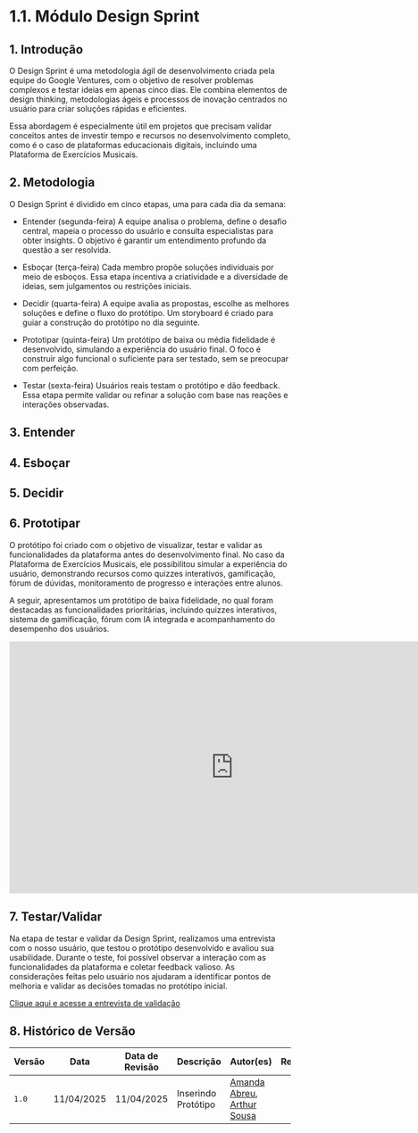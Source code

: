 # 1.1. Módulo Design Sprint

## 1. Introdução

O Design Sprint é uma metodologia ágil de desenvolvimento criada pela equipe do Google Ventures, com o objetivo de resolver problemas complexos e testar ideias em apenas cinco dias. Ele combina elementos de design thinking, metodologias ágeis e processos de inovação centrados no usuário para criar soluções rápidas e eficientes.

Essa abordagem é especialmente útil em projetos que precisam validar conceitos antes de investir tempo e recursos no desenvolvimento completo, como é o caso de plataformas educacionais digitais, incluindo uma Plataforma de Exercícios Musicais.

## 2. Metodologia 

O Design Sprint é dividido em cinco etapas, uma para cada dia da semana:

- Entender (segunda-feira)
A equipe analisa o problema, define o desafio central, mapeia o processo do usuário e consulta especialistas para obter insights. O objetivo é garantir um entendimento profundo da questão a ser resolvida.

- Esboçar (terça-feira)
Cada membro propõe soluções individuais por meio de esboços. Essa etapa incentiva a criatividade e a diversidade de ideias, sem julgamentos ou restrições iniciais.

- Decidir (quarta-feira)
A equipe avalia as propostas, escolhe as melhores soluções e define o fluxo do protótipo. Um storyboard é criado para guiar a construção do protótipo no dia seguinte.

- Prototipar (quinta-feira)
Um protótipo de baixa ou média fidelidade é desenvolvido, simulando a experiência do usuário final. O foco é construir algo funcional o suficiente para ser testado, sem se preocupar com perfeição.

- Testar (sexta-feira)
Usuários reais testam o protótipo e dão feedback. Essa etapa permite validar ou refinar a solução com base nas reações e interações observadas.

## 3. Entender

## 4. Esboçar
 
## 5. Decidir 

## 6. Prototipar

O protótipo foi criado com o objetivo de visualizar, testar e validar as funcionalidades da plataforma antes do desenvolvimento final. No caso da Plataforma de Exercícios Musicais, ele possibilitou simular a experiência do usuário, demonstrando recursos como quizzes interativos, gamificação, fórum de dúvidas, monitoramento de progresso e interações entre alunos.

A seguir, apresentamos um protótipo de baixa fidelidade, no qual foram destacadas as funcionalidades prioritárias, incluindo quizzes interativos, sistema de gamificação, fórum com IA integrada e acompanhamento do desempenho dos usuários.

<iframe style="border: 1px solid rgba(0, 0, 0, 0.1);" width="800" height="450" src="https://embed.figma.com/design/5ZTvDC0fhLkgjMifFoSRm0/G5---Design-Sprint?node-id=1-294&embed-host=share" allowfullscreen></iframe>


## 7. Testar/Validar

Na etapa de testar e validar da Design Sprint, realizamos uma entrevista com o nosso usuário, que testou o protótipo desenvolvido e avaliou sua usabilidade. Durante o teste, foi possível observar a interação com as funcionalidades da plataforma e coletar feedback valioso. As considerações feitas pelo usuário nos ajudaram a identificar pontos de melhoria e validar as decisões tomadas no protótipo inicial.

<a href="https://youtu.be/D7oWL7QHfU0" target="_blank">Clique aqui e acesse a entrevista de validação</a>

## 8. Histórico de Versão

| Versão | Data         | Data de Revisão | Descrição             | Autor(es)                                                                 | Revisor(es) |
|--------|--------------|-----------------|------------------------|---------------------------------------------------------------------------|-------------|
| `1.0`  | 11/04/2025   | 11/04/2025      | Inserindo Protótipo| [Amanda Abreu](https://github.com/Amandaaaaabreu), [Arthur Sousa](https://github.com/arthurrsousa) |             |
